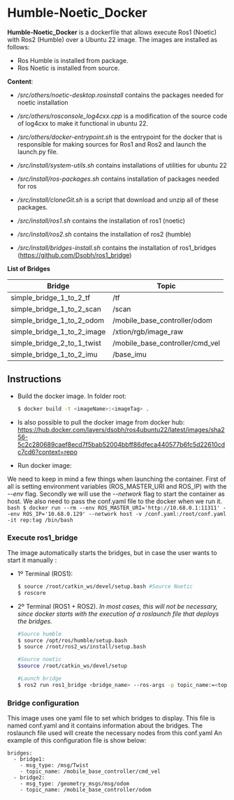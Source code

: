 # Humble-Noetic_Docker


**Humble-Noetic_Docker** is a dockerfile that allows execute Ros1 (Noetic) with Ros2 (Humble) over a Ubuntu 22 image.
The images are installed as follows:

- Ros Humble is installed from package.
- Ros Noetic is installed from source.

**Content**:

- */src/others/noetic-desktop.rosinstall* contains the packages needed for noetic installation
- */src/others/rosconsole_log4cxx.cpp* is a modification of the source code of log4cxx to make it functional in ubuntu 22.
- */src/others/docker-entrypoint.sh* is the entrypoint for the docker that is responsible for making sources for Ros1 and Ros2 and launch the launch.py file.

- */src/install/system-utils.sh* contains installations of utilities for ubuntu 22
- */src/install/ros-packages.sh* contains installation of packages needed for ros
- */src/install/cloneGit.sh* is a script that download and unzip all of these packages.
- */src/install/ros1.sh* contains the installation of ros1 (noetic)
- */src/install/ros2.sh* contains the installation of ros2 (humble)
- */src/install/bridges-install.sh* contains the installation of ros1_bridges (https://github.com/Dsobh/ros1_bridge)


**List of Bridges**

| Bridge | Topic |
| ------ | ----- |
| simple_bridge_1_to_2_tf | /tf |
| simple_bridge_1_to_2_scan | /scan |
| simple_bridge_1_to_2_odom | /mobile_base_controller/odom |
| simple_bridge_1_to_2_image | /xtion/rgb/image_raw |
| simple_bridge_2_to_1_twist | /mobile_base_controller/cmd_vel |
| simple_bridge_1_to_2_imu | /base_imu |


## Instructions

- Build the docker image. In folder root:

	```bash
	$ docker build -t <imageName>:<imageTag> .
	```
- Is also possible to pull the docker image from docker hub: https://hub.docker.com/layers/dsobh/ros4ubuntu22/latest/images/sha256-5c2c280689caef8ecd7f5bab52004bbff86dfeca440577b6fc5d22610cdc7cd6?context=repo

- Run docker image:

We need to keep in mind a few things when launching the container. First of all is setting environment variables (ROS_MASTER_URI and ROS_IP) with the *--env* flag. Secondly we will use the *--network* flag to start the container as host.
We also need to pass the conf.yaml file to the docker when we run it.
	```bash
	$ docker run --rm --env ROS_MASTER_URI='http://10.68.0.1:11311' --env ROS_IP='10.68.0.129' --network host -v /conf.yaml:/root/conf.yaml -it rep:tag /bin/bash
	```

### Execute ros1_bridge
The image automatically starts the bridges, but in case the user wants to start it manually :

- 1º Terminal (ROS1):

	```bash
	$ source /root/catkin_ws/devel/setup.bash #Source Noetic
	$ roscore
	```
	
- 2º Terminal (ROS1 + ROS2). *In most cases, this will not be necessary, since docker starts with the execution of a roslaunch file that deploys the bridges.*

	```bash
	#Source humble
	$ source /opt/ros/humble/setup.bash 
	$ source /root/ros2_ws/install/setup.bash
	
	#Source noetic
	$source /root/catkin_ws/devel/setup
	
	#Launch bridge 
	$ ros2 run ros1_bridge <bridge_name> --ros-args -p topic_name:=<topic_name>
	```
	
### Bridge configuration

This image uses one yaml file to set which bridges to display. This file is named conf.yaml and it contains information about the bridges.
The roslaunch file used will create the necessary nodes from this conf.yaml
An example of this configuration file is show below:

```
bridges:
  - bridge1:
    - msg_type: /msg/Twist
    - topic_name: /mobile_base_controller/cmd_vel
  - bridge2:
    - msg_type: /geometry_msgs/msg/odom
    - topic_name: /mobile_base_controller/odom
    
```

	
